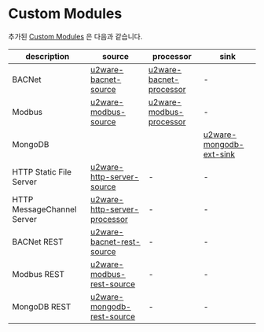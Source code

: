 # Custom Modules

추가된 [Custom Modules](http://docs.spring.io/spring-xd/docs/1.2.1.RELEASE/reference/html/#modules) 은 다음과 같습니다.

|description|source|processor|sink|
|--------------------------|------|---------|----|
|BACNet                    |[u2ware-bacnet-source](spring-xd-u2ware-bacnet-source/)|[u2ware-bacnet-processor](spring-xd-u2ware-bacnet-processor/)|-|
|Modbus                    |[u2ware-modbus-source](spring-xd-u2ware-modbus-source/)|[u2ware-modbus-processor](spring-xd-u2ware-modbus-processor)|-|
|MongoDB                   | | |[u2ware-mongodb-ext-sink](u2ware-mongodb-ext-sink/)|
|HTTP Static File Server   |[u2ware-http-server-source](spring-xd-u2ware-http-server-source/)|-|-|
|HTTP MessageChannel Server|[u2ware-http-server-processor](spring-xd-u2ware-http-server-processor/)|-|-|
|BACNet REST               |[u2ware-bacnet-rest-source](spring-xd-u2ware-bacnet-rest-source/)|-|-|
|Modbus REST               |[u2ware-modbus-rest-source](spring-xd-u2ware-modbus-rest-source/)|-|-|
|MongoDB REST              |[u2ware-mongodb-rest-source](spring-xd-u2ware-mongodb-rest-source/)|-|-|




